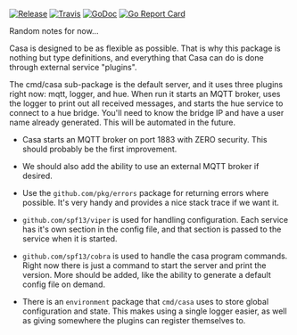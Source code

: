 [![Release](https://img.shields.io/github/release/gomqtt/broker.svg)](https://github.com/gomqtt/broker/releases)
[![Travis](https://img.shields.io/travis/casaplatform/casa.svg)]() 
[![GoDoc](https://godoc.org/github.com/casaplatform/casa?status.svg)](https://godoc.org/github.com/casaplatform/casa)
[![Go Report Card](https://goreportcard.com/badge/github.com/casaplatform/casa)](https://goreportcard.com/report/github.com/casaplatform/casa)

Random notes for now...

Casa is designed to be as flexible as possible. That is why this package is
nothing but type definitions, and everything that Casa can do is done through 
external service "plugins". 

The cmd/casa sub-package is the 
default server, and it uses three plugins right now: mqtt, logger, and hue. When
run it starts an MQTT broker, uses the logger to print out all received
messages, and starts the hue service to connect to a hue bridge. You'll need to
know the bridge IP and have a user name already generated. This will be
automated in the future. 


* Casa starts an MQTT broker on port 1883 with ZERO security. This should
  probably be the first improvement.

* We should also add the ability to use an external MQTT broker if desired.

* Use the `github.com/pkg/errors` package for returning errors where possible. 
  It's very handy and provides a nice stack trace if we want it.

* `github.com/spf13/viper` is used for handling configuration. Each service has 
  it's own section in the config file, and that section is passed to the service
  when it is started. 

* `github.com/spf13/cobra` is used to handle the casa program commands. Right now
  there is just a command to start the server and print the version. More should
  be added, like the ability to generate a default config file on demand.

* There is an `environment` package that `cmd/casa` uses to store global
  configuration and state. This makes using a single logger easier, as well as 
  giving somewhere the plugins can register themselves to. 

